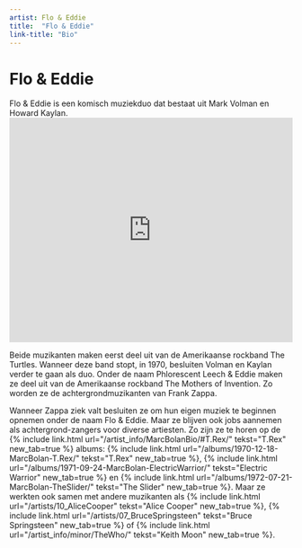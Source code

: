 ```yaml
---
artist: Flo & Eddie
title:  "Flo & Eddie"
link-title: "Bio"
---
```


# Flo & Eddie

<div class="lead">Flo & Eddie is een komisch muziekduo dat bestaat uit Mark Volman en Howard Kaylan.</div>
<div class="witregel"> </div>
<iframe width="100%" height="400" src="https://www.youtube.com/embed/0sHsPSEDmYQ" frameborder="0" allowfullscreen></iframe>Beide muzikanten maken eerst deel uit van de Amerikaanse rockband <span class="engels">The Turtles</span>. Wanneer deze band stopt, in 1970, besluiten Volman en Kaylan verder te gaan als duo. Onder de naam Phlorescent Leech & Eddie maken ze deel uit van de Amerikaanse rockband <span class="engels">The Mothers of Invention</span>. Zo worden ze de achtergrondmuzikanten van <span tooltip="Frank Zappa was een Amerikaans componist en rockmuzikant. Hij is geboren op 21 december 1940 in Baltimore, Maryland, en stierf op 4 december 1993 in Californië.">Frank Zappa</span>.Wanneer Zappa ziek valt besluiten ze om hun eigen muziek te beginnen opnemen onder de naam Flo & Eddie. Maar ze blijven ook jobs aannemen als achtergrond-zangers voor diverse artiesten. Zo zijn ze te horen op de {% include link.html url="/artist_info/MarcBolanBio/#T.Rex/" tekst="T.Rex" new_tab=true %} albums: {% include link.html url="/albums/1970-12-18-MarcBolan-T.Rex/" tekst="T.Rex" new_tab=true %}, {% include link.html url="/albums/1971-09-24-MarcBolan-ElectricWarrior/" tekst="Electric Warrior" new_tab=true %} en {% include link.html url="/albums/1972-07-21-MarcBolan-TheSlider/" tekst="The Slider" new_tab=true %}. Maar ze werkten ook samen met andere muzikanten als {% include link.html url="/artists/10_AliceCooper" tekst="Alice Cooper" new_tab=true %}, {% include link.html url="/artists/07_BruceSpringsteen" tekst="Bruce Springsteen" new_tab=true %} of {% include link.html url="/artist_info/minor/TheWho/" tekst="Keith Moon" new_tab=true %}.
